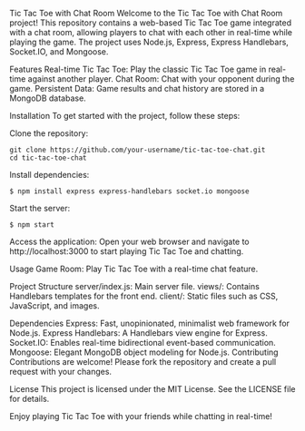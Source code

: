 Tic Tac Toe with Chat Room
Welcome to the Tic Tac Toe with Chat Room project! This repository contains a web-based Tic Tac Toe game integrated with a chat room, allowing players to chat with each other in real-time while playing the game. The project uses Node.js, Express, Express Handlebars, Socket.IO, and Mongoose.

Features
Real-time Tic Tac Toe: Play the classic Tic Tac Toe game in real-time against another player.
Chat Room: Chat with your opponent during the game.
Persistent Data: Game results and chat history are stored in a MongoDB database.

Installation
To get started with the project, follow these steps:

  Clone the repository:
  
    git clone https://github.com/your-username/tic-tac-toe-chat.git
    cd tic-tac-toe-chat
    
  Install dependencies:
  
    $ npm install express express-handlebars socket.io mongoose
    
  Start the server:
  
    $ npm start
    
  Access the application:
  Open your web browser and navigate to http://localhost:3000 to start playing Tic Tac Toe and chatting.

Usage
Game Room: Play Tic Tac Toe with a real-time chat feature.

Project Structure
server/index.js: Main server file.
views/: Contains Handlebars templates for the front end.
client/: Static files such as CSS, JavaScript, and images.

Dependencies
Express: Fast, unopinionated, minimalist web framework for Node.js.
Express Handlebars: A Handlebars view engine for Express.
Socket.IO: Enables real-time bidirectional event-based communication.
Mongoose: Elegant MongoDB object modeling for Node.js.
Contributing
Contributions are welcome! Please fork the repository and create a pull request with your changes.

License
This project is licensed under the MIT License. See the LICENSE file for details.

Enjoy playing Tic Tac Toe with your friends while chatting in real-time!

